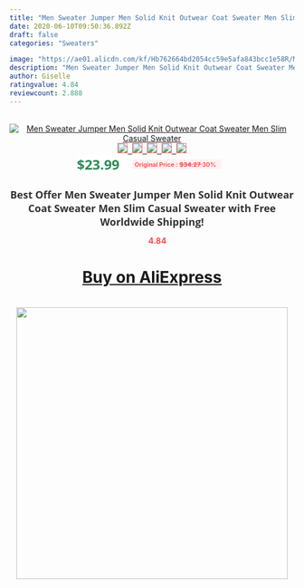 ```yaml
---
title: "Men Sweater Jumper Men Solid Knit Outwear Coat Sweater Men Slim Casual Sweater"
date: 2020-06-10T09:50:36.892Z
draft: false
categories: "Sweaters"

image: "https://ae01.alicdn.com/kf/Hb762664bd2054cc59e5afa843bcc1e58R/Men-Sweater-Jumper-Men-Solid-Knit-Outwear-Coat-Sweater-Men-Slim-Casual-Sweater.jpg"
description: "Men Sweater Jumper Men Solid Knit Outwear Coat Sweater Men Slim Casual Sweater"
author: Giselle
ratingvalue: 4.84
reviewcount: 2.888
---
```

<br>
<div style="text-align: center;">
<a href="https://s.click.aliexpress.com/e/_AdlryZ" target="_blank" rel="nofollow noopener noreferrer"><img alt="Men Sweater Jumper Men Solid Knit Outwear Coat Sweater Men Slim Casual Sweater" class="magnifier-image" src="https://ae01.alicdn.com/kf/Hb762664bd2054cc59e5afa843bcc1e58R/Men-Sweater-Jumper-Men-Solid-Knit-Outwear-Coat-Sweater-Men-Slim-Casual-Sweater.jpg_640x640.jpg">
<br>
<img style="border:1px solid salmon" src="https://ae01.alicdn.com/kf/Hb762664bd2054cc59e5afa843bcc1e58R/Men-Sweater-Jumper-Men-Solid-Knit-Outwear-Coat-Sweater-Men-Slim-Casual-Sweater.jpg_120x120.jpg">&nbsp;&nbsp;<img style="border:1px solid salmon" src="https://ae01.alicdn.com/kf/H45a30e5ee93e4392befd9a9a94f030aeN/Men-Sweater-Jumper-Men-Solid-Knit-Outwear-Coat-Sweater-Men-Slim-Casual-Sweater.jpg_120x120.jpg">&nbsp;&nbsp;<img style="border:1px solid salmon" src="https://ae01.alicdn.com/kf/H0ec322343952453ba81bf01727e1a7a4X/Men-Sweater-Jumper-Men-Solid-Knit-Outwear-Coat-Sweater-Men-Slim-Casual-Sweater.jpg_120x120.jpg">&nbsp;&nbsp;<img style="border:1px solid salmon" src="https://ae01.alicdn.com/kf/H82c21312d08643009056f6a97c272212X/Men-Sweater-Jumper-Men-Solid-Knit-Outwear-Coat-Sweater-Men-Slim-Casual-Sweater.jpg_120x120.jpg">&nbsp;&nbsp;<img style="border:1px solid salmon" src="https://ae01.alicdn.com/kf/Ha41712be152e491183c0ac22ca1d8ef4N/Men-Sweater-Jumper-Men-Solid-Knit-Outwear-Coat-Sweater-Men-Slim-Casual-Sweater.jpg_120x120.jpg"></a></div><br0>
<div style="text-align: center;"><span style="background-color: white; border: 0px; box-sizing: border-box; color: seagreen; display: inline-block; font-family: &quot;open sans&quot; , &quot;arial&quot; , &quot;helvetica&quot; , sans-serif , &quot;heiti&quot;; font-size: 24px; font-stretch: inherit; font-weight: 700; line-height: inherit; margin: 0px 10px 0px 0px; padding: 0px; vertical-align: middle;">$23.99 </span>
<span style="background: rgb(255 , 241 , 241); border-radius: 3px; border: 0px; box-sizing: border-box; color: #ff4747; display: inline-block; font-family: inherit; font-size: 12px; font-stretch: inherit; font-style: inherit; font-variant: inherit; font-weight: 600; line-height: inherit; margin: 0px; padding: 2px 5px; transform: scale(0.9); vertical-align: middle;">Original Price : <b style="text-decoration: line-through;">$34.27 </b> 30%&nbsp;&nbsp;</span></div>
<h1 style="color: #333333; display: inline-block; font-family: &quot;open sans&quot; , &quot;arial&quot; , &quot;helvetica&quot; , sans-serif , &quot;heiti&quot;; font-size: 18px; font-stretch: inherit; font-weight: 700; text-align: center;">Best Offer Men Sweater Jumper Men Solid Knit Outwear Coat Sweater Men Slim Casual Sweater with Free Worldwide Shipping!</h1>
<div style="color: #ff4747; text-align: center;">
<img src="https://4.bp.blogspot.com/-M0ZcTcb-5uY/XleCXlxnR4I/AAAAAAAAAEc/OrjgMkXV1oMQFaCRZj5HQwOCBcu3w1FegCPcBGAYYCw/s1600/star.png" style="height: 15px;">&nbsp;<b>4.84</b></div>
<div class="button_cont" align="center"><a class="buynow_a" href="https://s.click.aliexpress.com/e/_AdlryZ" target="_blank" rel="nofollow noopener noreferrer"><H1>Buy on AliExpress</H1></a></div><br>
<div class="separator" style="clear: both; text-align: center;">
<img src="https://lh3.googleusercontent.com/-pTy5HemUv9M/XlePHvY0dAI/AAAAAAAAAE4/0nX5iRUoIWY8eMW9Dpxeirr157OZliDIgCLcBGAsYHQ/s1600/badge.gif" width="480">
</div>
